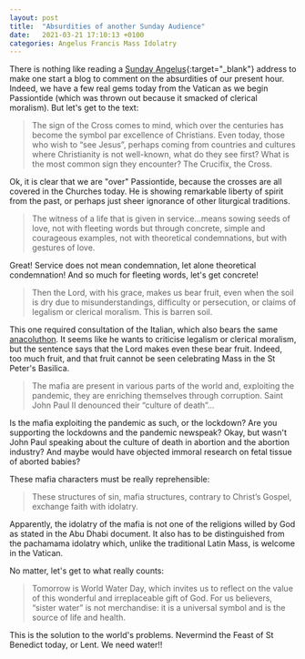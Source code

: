 ```yaml
---
layout: post
title:  "Absurdities of another Sunday Audience"
date:   2021-03-21 17:10:13 +0100
categories: Angelus Francis Mass Idolatry
---
```


There is nothing like reading a [Sunday Angelus](http://www.vatican.va/content/francesco/en/angelus/2021/documents/papa-francesco_angelus_20210321.html){:target="_blank"} address to make one start a blog to comment on the absurdities of our present hour.  Indeed, we have a few real gems today from the Vatican as we begin Passiontide (which was thrown out because it smacked of clerical moralism).  But let's get to the text:

>The sign of the Cross comes to mind, which over the centuries has become the symbol par excellence of Christians. Even today, those who wish to “see Jesus”, perhaps coming from countries and cultures where Christianity is not well-known, what do they see first? What is the most common sign they encounter? The Crucifix, the Cross.

Ok, it is clear that we are "over" Passiontide, because the crosses are all covered in the Churches today.  He is showing remarkable liberty of spirit from the past, or perhaps just sheer ignorance of other liturgical traditions.

>The witness of a life that is given in service...means sowing seeds of love, not with fleeting words but through concrete, simple and courageous examples, not with theoretical condemnations, but with gestures of love.

Great!  Service does not mean condemnation, let alone theoretical condemnation!  And so much for fleeting words, let's get concrete!

>Then the Lord, with his grace, makes us bear fruit, even when the soil is dry due to misunderstandings, difficulty or persecution, or claims of legalism or clerical moralism. This is barren soil.

This one required consultation of the Italian, which also bears the same [anacoluthon](https://en.wikipedia.org/wiki/Anacoluthon).  It seems like he wants to criticise legalism or clerical moralism, but the sentence says that the Lord makes even these bear fruit. Indeed, too much fruit, and that fruit cannot be seen celebrating Mass in the St Peter's Basilica.

>The mafia are present in various parts of the world and, exploiting the pandemic, they are enriching themselves through corruption. Saint John Paul II denounced their “culture of death”...

Is the mafia exploiting the pandemic as such, or the lockdown?  Are you supporting the lockdowns and the pandemic newspeak?  Okay, but wasn't John Paul speaking about the culture of death in abortion and the abortion industry?  And maybe would have objected immoral research on fetal tissue of aborted babies?

These mafia characters must be really reprehensible:
>These structures of sin, mafia structures, contrary to Christ’s Gospel, exchange faith with idolatry.

Apparently, the idolatry of the mafia is not one of the religions willed by God as stated in the Abu Dhabi document.  It also has to be distinguished from the pachamama idolatry which, unlike the traditional Latin Mass, is welcome in the Vatican.

No matter, let's get to what really counts:
>Tomorrow is World Water Day, which invites us to reflect on the value of this wonderful and irreplaceable gift of God. For us believers, “sister water” is not merchandise: it is a universal symbol and is the source of life and health. 

This is the solution to the world's problems.  Nevermind the Feast of St Benedict today, or Lent. We need water!!
